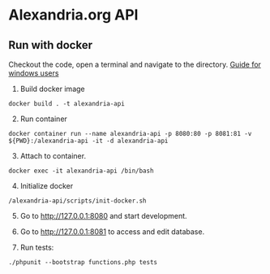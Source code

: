 # Alexandria.org API

## Run with docker
Checkout the code, open a terminal and navigate to the directory. [Guide for windows users](/doc/building-on-windows.md)
1. Build docker image
```
docker build . -t alexandria-api
```
2. Run container
```
docker container run --name alexandria-api -p 8080:80 -p 8081:81 -v ${PWD}:/alexandria-api -it -d alexandria-api
```
3. Attach to container.
```
docker exec -it alexandria-api /bin/bash
```
4. Initialize docker
```
/alexandria-api/scripts/init-docker.sh
```
5. Go to http://127.0.0.1:8080 and start development.
6. Go to http://127.0.0.1:8081 to access and edit database.

7. Run tests:
```
./phpunit --bootstrap functions.php tests
```
